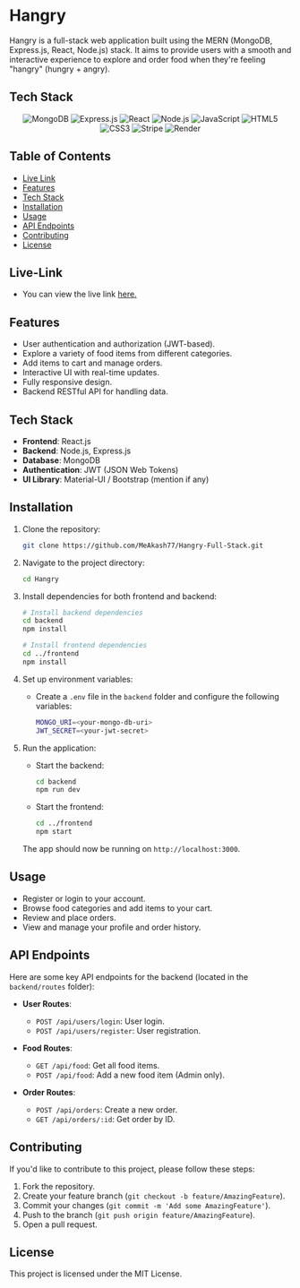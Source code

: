 # Hangry

Hangry is a full-stack web application built using the MERN (MongoDB, Express.js, React, Node.js) stack. It aims to provide users with a smooth and interactive experience to explore and order food when they're feeling "hangry" (hungry + angry).

## Tech Stack

<p align="center">
  <img src="https://img.shields.io/badge/MongoDB-4ea94b?style=for-the-badge&logo=mongodb&logoColor=white" alt="MongoDB" />
  <img src="https://img.shields.io/badge/Express.js-404D59?style=for-the-badge" alt="Express.js" />
  <img src="https://img.shields.io/badge/React-20232A?style=for-the-badge&logo=react&logoColor=61DAFB" alt="React" />
  <img src="https://img.shields.io/badge/Node.js-43853D?style=for-the-badge&logo=node.js&logoColor=white" alt="Node.js" />
  <img src="https://img.shields.io/badge/JavaScript-323330?style=for-the-badge&logo=javascript&logoColor=F7DF1E" alt="JavaScript" />
  <img src="https://img.shields.io/badge/HTML5-E34F26?style=for-the-badge&logo=html5&logoColor=white" alt="HTML5" />
  <img src="https://img.shields.io/badge/CSS3-1572B6?style=for-the-badge&logo=css3&logoColor=white" alt="CSS3" />
  <img src="https://img.shields.io/badge/Stripe-626CD9?style=for-the-badge&logo=Stripe&logoColor=white" alt="Stripe"/>
  <img src="https://img.shields.io/badge/Render-%46E3B7.svg?style=for-the-badge&logo=render&logoColor=white" alt="Render">
</p>

## Table of Contents

- [Live Link](#live-link)
- [Features](#features)
- [Tech Stack](#tech-stack)
- [Installation](#installation)
- [Usage](#usage)
- [API Endpoints](#api-endpoints)
- [Contributing](#contributing)
- [License](#license)

## Live-Link

- You can view the live link [here.](https://hangry-full-stack.vercel.app/)

## Features

- User authentication and authorization (JWT-based).
- Explore a variety of food items from different categories.
- Add items to cart and manage orders.
- Interactive UI with real-time updates.
- Fully responsive design.
- Backend RESTful API for handling data.

## Tech Stack

- **Frontend**: React.js
- **Backend**: Node.js, Express.js
- **Database**: MongoDB
- **Authentication**: JWT (JSON Web Tokens)
- **UI Library**: Material-UI / Bootstrap (mention if any)

## Installation

1. Clone the repository:

    ```bash
    git clone https://github.com/MeAkash77/Hangry-Full-Stack.git
    ```

2. Navigate to the project directory:

    ```bash
    cd Hangry
    ```

3. Install dependencies for both frontend and backend:

    ```bash
    # Install backend dependencies
    cd backend
    npm install
    
    # Install frontend dependencies
    cd ../frontend
    npm install
    ```

4. Set up environment variables:

    - Create a `.env` file in the `backend` folder and configure the following variables:
      ```bash
      MONGO_URI=<your-mongo-db-uri>
      JWT_SECRET=<your-jwt-secret>
      ```

5. Run the application:

    - Start the backend:
      ```bash
      cd backend
      npm run dev
      ```

    - Start the frontend:
      ```bash
      cd ../frontend
      npm start
      ```

    The app should now be running on `http://localhost:3000`.

## Usage

- Register or login to your account.
- Browse food categories and add items to your cart.
- Review and place orders.
- View and manage your profile and order history.

## API Endpoints

Here are some key API endpoints for the backend (located in the `backend/routes` folder):

- **User Routes**:
  - `POST /api/users/login`: User login.
  - `POST /api/users/register`: User registration.
  
- **Food Routes**:
  - `GET /api/food`: Get all food items.
  - `POST /api/food`: Add a new food item (Admin only).

- **Order Routes**:
  - `POST /api/orders`: Create a new order.
  - `GET /api/orders/:id`: Get order by ID.

## Contributing

If you'd like to contribute to this project, please follow these steps:

1. Fork the repository.
2. Create your feature branch (`git checkout -b feature/AmazingFeature`).
3. Commit your changes (`git commit -m 'Add some AmazingFeature'`).
4. Push to the branch (`git push origin feature/AmazingFeature`).
5. Open a pull request.

## License

This project is licensed under the MIT License.
